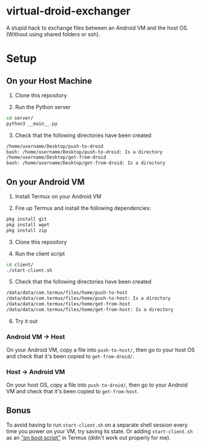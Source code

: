 # virtual-droid-exchanger

A stupid hack to exchange files between an Android VM and the host OS. (Without using shared folders or ssh).


# Setup

## On your Host Machine

1. Clone this repository

2. Run the Python server 

```bash
cd server/
python3 __main__.py
```

3. Check that the following directories have been created

``` bash
/home/username/Desktop/push-to-droid
bash: /home/username/Desktop/push-to-droid: Is a directory
/home/username/Desktop/get-from-droid
bash: /home/username/Desktop/get-from-droid: Is a directory
```

## On your Android VM

1. Install Termux on your Android VM

2. Fire up Termux and install the following dependencies:

``` bash
pkg install git
pkg install wget
pkg install zip
```

3. Clone this repository

4. Run the client script

```bash
cd client/
./start-client.sh
```
5. Check that the following directories have been created

``` bash
/data/data/com.termux/files/home/push-to-host
/data/data/com.termux/files/home/push-to-host: Is a directory
/data/data/com.termux/files/home/get-from-host
/data/data/com.termux/files/home/get-from-host: Is a directory
```
6. Try it out

### Android VM -> Host

On your Android VM, copy a file into `push-to-host/`, then go to your host OS and check that it's been copied to `get-from-droid/`.

### Host -> Android VM

On your host OS, copy a file into `push-to-droid/`, then go to your Android VM and check that it's been copied to `get-from-host`.

## Bonus
To avoid having to run `start-client.sh` on a separate shell session every time you power on your VM, try saving its state. Or adding `start-client.sh` as an <a href="https://wiki.termux.com/wiki/Termux:Boot">"on boot script"</a> in Termux (didn't work out properly for me).




